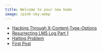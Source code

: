 ```yaml
---
title: Welcome to your new home
image: /pink-sky.webp
---
```


- [Hacking Through X-Content-Type-Options](https://blog.ausdavoud.tech/posts/hacking-through-x-content-type-options)
- [Resurrecting LMS Log Part 1](https://blog.ausdavoud.tech/posts/resurrecting-lms-log-part-1)
- [Halting Problem](https://blog.ausdavoud.tech/posts/halting-problem)
- [First Post](https://blog.ausdavoud.tech/posts/first-post)